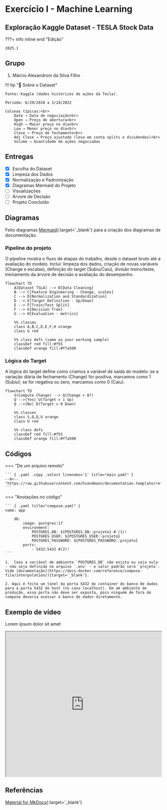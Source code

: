 # Exercício I - Machine Learning
## Exploração Kaggle Dataset - TESLA Stock Data


???+ info inline end "Edição"

    2025.1


## Grupo

1. Márcio Alexandroni da Silva Filho

!!! tip "📂 Sobre o Dataset"

    Fonte: Kaggle (dados históricos de ações da Tesla).

    Período: 6/29/2010 a 3/24/2022

    Colunas típicas:<br>
        Date → Data de negociação<br>
        Open → Preço de abertura<br>
        High → Maior preço no dia<br>
        Low → Menor preço no dia<br>
        Close → Preço de fechamento<br>
        Adj Close → Preço ajustado (leva em conta splits e dividendos)<br>
        Volume → Quantidade de ações negociadas

## Entregas

- [x] Escolha do Dataset
- [x] Limpeza dos Dados
- [x] Normalização e Padronização
- [x] Diagramas Mermaid do Projeto
- [ ] Visualizações
- [ ] Árvore de Decisão
- [ ] Projeto Concluído

## Diagramas

Feito diagramas [Mermaid](https://mermaid.js.org/intro/){:target='_blank'} para a criação dos diagramas de documentação.

### Pipeline do projeto

O pipeline mostra o fluxo de etapas do trabalho, desde o dataset bruto até a avaliação do modelo. Inclui: limpeza dos dados, criação de novas variáveis (Change e escalas), definição do target (Subiu/Caiu), divisão treino/teste, treinamento da árvore de decisão e avaliação do desempenho.

```mermaid
flowchart TD
    A[Dataset TSLA] --> B[Data Cleaning]
    B --> C[Feature Engineering - Change, scales]
    C --> D[Normalization and Standardization]
    D --> E[Target Definition - Up/Down]
    E --> F[Train/Test Split]
    F --> G[Decision Tree]
    G --> H[Evaluation - metrics]

    %% classes
    class A,B,C,D,E,F,H orange
    class G red

    %% class defs (same as your working sample)
    classDef red fill:#f55
    classDef orange fill:#ffa500
```


### Lógica do Target

A lógica do target define como criamos a variável de saída do modelo: se a variação diária de fechamento (Change) for positiva, marcamos como 1 (Subiu); se for negativa ou zero, marcamos como 0 (Caiu).

```mermaid
flowchart TD
    S(Compute Change) --> Q(Change > 0?)
    Q -->|Yes| U(Target = 1 Up)
    Q -->|No| D(Target = 0 Down)

    %% classes
    class S,Q,D,U orange
    class U red

    %% class defs
    classDef red fill:#f55
    classDef orange fill:#ffa500
```





## Códigos

=== "De um arquivo remoto"

    ``` { .yaml .copy .select linenums='1' title="main.yaml" }
    --8<-- "https://raw.githubusercontent.com/hsandmann/documentation.template/refs/heads/main/.github/workflows/main.yaml"
    ```

=== "Anotações no código"

    ``` { .yaml title="compose.yaml" }
    name: app

        db:
            image: postgres:17
            environment:
                POSTGRES_DB: ${POSTGRES_DB:-projeto} # (1)!
                POSTGRES_USER: ${POSTGRES_USER:-projeto}
                POSTGRES_PASSWORD: ${POSTGRES_PASSWORD:-projeto}
            ports:
                - 5432:5432 #(2)!
    ```

    1.  Caso a variável de ambiente `POSTGRES_DB` não exista ou seja nula - não seja definida no arquivo `.env` - o valor padrão será `projeto`. Vide [documentação](https://docs.docker.com/reference/compose-file/interpolation/){target='_blank'}.

    2. Aqui é feito um túnel da porta 5432 do container do banco de dados para a porta 5432 do host (no caso localhost). Em um ambiente de produção, essa porta não deve ser exposta, pois ninguém de fora do compose deveria acessar o banco de dados diretamente.


## Exemplo de vídeo

Lorem ipsum dolor sit amet

<iframe width="100%" height="470" src="https://www.youtube.com/embed/3574AYQml8w" allowfullscreen></iframe>


## Referências

[Material for MkDocs](https://squidfunk.github.io/mkdocs-material/reference/){:target='_blank'}